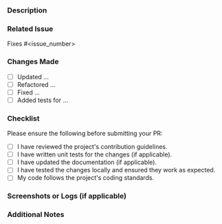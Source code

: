 ### Description
<!-- Clearly describe the purpose of this PR. Include any relevant details or context. -->

### Related Issue
<!-- Link the issue(s) this PR addresses. -->
Fixes #<issue_number>

### Changes Made
<!-- Provide a detailed list of changes made in this PR. -->
- [ ] Updated ...
- [ ] Refactored ...
- [ ] Fixed ...
- [ ] Added tests for ...

### Checklist
Please ensure the following before submitting your PR:
- [ ] I have reviewed the project's contribution guidelines.
- [ ] I have written unit tests for the changes (if applicable).
- [ ] I have updated the documentation (if applicable).
- [ ] I have tested the changes locally and ensured they work as expected.
- [ ] My code follows the project's coding standards.

### Screenshots or Logs (if applicable)
<!-- Add any relevant screenshots or logs to help visualize/test the changes. -->


### Additional Notes
<!-- Add any other context, suggestions, or questions related to this PR. -->